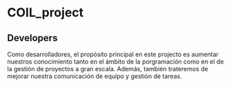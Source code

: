 # COIL_project

## Developers

Como desarrolladores, el propósito principal en este projecto es aumentar nuestros conocimiento tanto en el ámbito de la porgramación como en el de la gestión de proyectos a gran escala. 
Además, también trateremos de mejorar nuestra comunicación de equipo y gestión de tareas.
